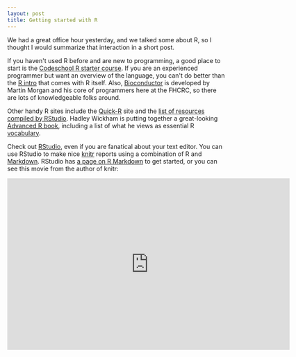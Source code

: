 ```yaml
---
layout: post
title: Getting started with R
---
```


We had a great office hour yesterday, and we talked some about R, so I thought I would summarize that interaction in a short post.

If you haven't used R before and are new to programming, a good place to start is the [Codeschool R starter course](http://tryr.codeschool.com/).
If you are an experienced programmer but want an overview of the language, you can't do better than the [R intro](http://cran.r-project.org/doc/manuals/R-intro.html) that comes with R itself.
Also, [Bioconductor](http://www.bioconductor.org/) is developed by Martin Morgan and his core of programmers here at the FHCRC, so there are lots of knowledgeable folks around.

Other handy R sites include the [Quick-R](http://www.statmethods.net/) site and the [list of resources compiled by RStudio](https://www.rstudio.com/ide/docs/help_with_r).
Hadley Wickham is putting together a great-looking [Advanced R book](http://adv-r.had.co.nz/), including a list of what he views as essential R [vocabulary](http://adv-r.had.co.nz/Vocabulary.html).

Check out [RStudio](http://www.rstudio.com/), even if you are fanatical about your text editor.
You can use RStudio to make nice [knitr](http://yihui.name/knitr/) reports using a combination of R and [Markdown](http://daringfireball.net/projects/markdown/syntax).
RStudio has [a page on R Markdown](http://www.rstudio.com/ide/docs/r_markdown) to get started, or you can see this movie from the author of knitr:
<iframe src="http://www.screenr.com/embed/qcv8" width="650" height="396" frameborder="0"></iframe>
